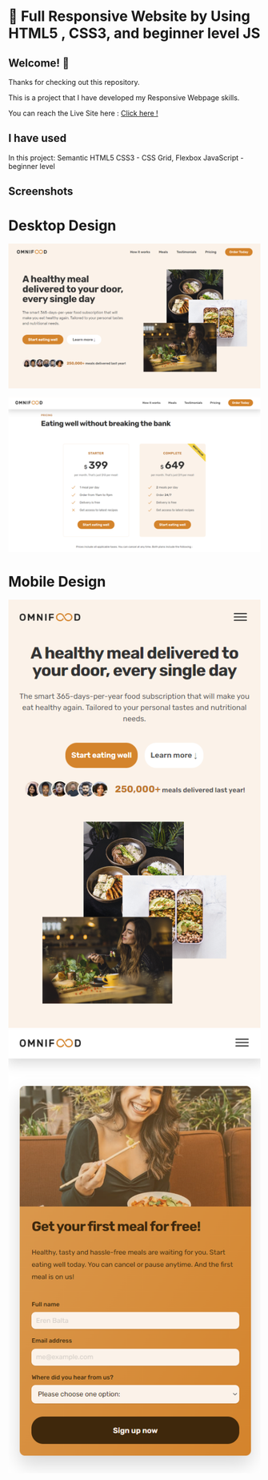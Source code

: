 # 👋 Full Responsive Website by Using HTML5 , CSS3, and beginner level JS


## Welcome! 👋

Thanks for checking out this repository.

This is a project that I have developed my Responsive Webpage skills.

You can reach the Live Site here : [Click here !](https://erenymo.github.io/food-based-website/) 

## I have used 

In this project:
Semantic HTML5
CSS3 - CSS Grid, Flexbox
JavaScript - beginner level

## Screenshots

# Desktop Design

![Desktop Design Preview](./img/design/design-desktop.png)

![Desktop Design Preview](./img/design/design-desktop-2.png)

# Mobile Design

![Mobile Design Preview](./img/design/design-mobile.png) ![Mobile Design Preview](./img/design/design-mobile-2.png)
